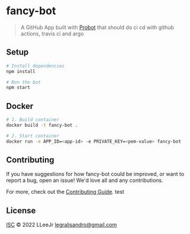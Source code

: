 # fancy-bot

> A GitHub App built with [Probot](https://github.com/probot/probot) that should do ci cd with github actions, travis ci and argo

## Setup

```sh
# Install dependencies
npm install

# Run the bot
npm start
```

## Docker

```sh
# 1. Build container
docker build -t fancy-bot .

# 2. Start container
docker run -e APP_ID=<app-id> -e PRIVATE_KEY=<pem-value> fancy-bot
```

## Contributing

If you have suggestions for how fancy-bot could be improved, or want to report a bug, open an issue! We'd love all and any contributions.

For more, check out the [Contributing Guide](CONTRIBUTING.md).
 test
## License

[ISC](LICENSE) © 2022 LLeeJr <legralisandro@gmail.com>


